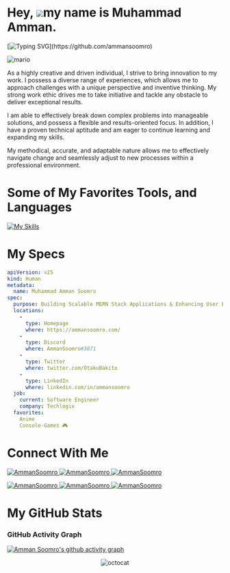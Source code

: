 Hey, ![](https://user-images.githubusercontent.com/18350557/176309783-0785949b-9127-417c-8b55-ab5a4333674e.gif)my name is Muhammad Amman.
=========================================================================================================================================

[![Typing SVG](https://readme-typing-svg.demolab.com?font=Fira+Code&duration=5000&pause=1000&color=9046FF&width=435&lines=Initializing+Class+HelloWorld().)](https://github.com/ammansoomro)

![mario](https://user-images.githubusercontent.com/10498744/210012254-234538ff-d198-48aa-8964-37e6fd45d227.gif)

As a highly creative and driven individual, I strive to bring innovation to my work. I possess a diverse range of experiences, which allows me to approach challenges with a unique perspective and inventive thinking. My strong work ethic drives me to take initiative and tackle any obstacle to deliver exceptional results. 

I am able to effectively break down complex problems into manageable solutions, and possess a flexible and results-oriented focus. In addition, I have a proven technical aptitude and am eager to continue learning and expanding my skills. 

My methodical, accurate, and adaptable nature allows me to effectively navigate change and seamlessly adjust to new processes within a professional environment.

# Some of My Favorites Tools, and Languages

[![My Skills](https://skillicons.dev/icons?i=react,bootstrap,c,cs,cpp,css,discord,eclipse,firebase,git,github,html,idea,java,js,jquery,linux,materialui,mongodb,mysql,nodejs,php,postman,powershell,py,redux,regex,sass,visualstudio,vscode)](https://github.com/ammansoomro)

# My Specs

```yaml
apiVersion: v25
kind: Human
metadata:
  name: Muhammad Amman Soomro
spec:
  purpose: Building Scalable MERN Stack Applications & Enhancing User Experience through Frontend Development
  locations:
    - 
      type: Homepage
      where: https://ammansoomro.com/
    - 
      type: Discord 
      where: AmmanSoomro#3871
    - 
      type: Twitter
      where: twitter.com/OtakuBakito
    - 
      type: LinkedIn
      where: linkedin.com/in/ammansoomro
  job:
    current: Software Engineer
    company: Techlogix
  favorites:
    Anime 
    Console-Games 🎮
```

# Connect With Me
<p align="left"> 
<a href="https://www.linkedin.com/in/ammansoomro/" target="blank">
<img src="https://img.shields.io/badge/LinkedIn-0077B5?style=for-the-badge&logo=linkedin&logoColor=white" alt="AmmanSoomro" />
</a> 
<a href="https://dribbble.com/ammansoomro" target="blank">
<img src="https://img.shields.io/badge/Dribbble-EA4C89?style=for-the-badge&logo=dribbble&logoColor=white" alt="AmmanSoomro" />
</a> 
<a href="mailto:amman.soomro.as@gmail.com" target="blank">
<img src="https://img.shields.io/badge/Gmail-D14836?style=for-the-badge&logo=gmail&logoColor=white" alt="AmmanSoomro" />
</a>
</p>
<p align="left">
<a href="https://facebook.com/ammansoomro" target="blank">
<img src="https://img.shields.io/badge/Facebook-1877F2?style=for-the-badge&logo=facebook&logoColor=white" alt="AmmanSoomro" />
</a>
<a href="https://www.instagram.com/ammansoomro/" target="blank">
<img src="https://img.shields.io/badge/Instagram-E4405F?style=for-the-badge&logo=instagram&logoColor=white" alt="AmmanSoomro" />
</a>
<a href="https://twitter.com/OtakuBakito" target="blank">
<img src="https://img.shields.io/badge/Twitter-1DA1F2?style=for-the-badge&logo=twitter&logoColor=white" alt="AmmanSoomro" />
</a>
</p>

# My GitHub Stats

### GitHub Activity Graph
[![Amman Soomro's github activity graph](https://github-readme-activity-graph.vercel.app/graph?username=ammansoomro&color=a855f7&line=9046FF&hide_title=true&hide_border=true&theme=github-compact&point=9046FF)](https://github.com/ammansoomro)


<div align="center">

![octocat](https://user-images.githubusercontent.com/10498744/210113490-e2fad07f-4488-4da8-a656-b9abbdd8cb26.gif)

</div>
